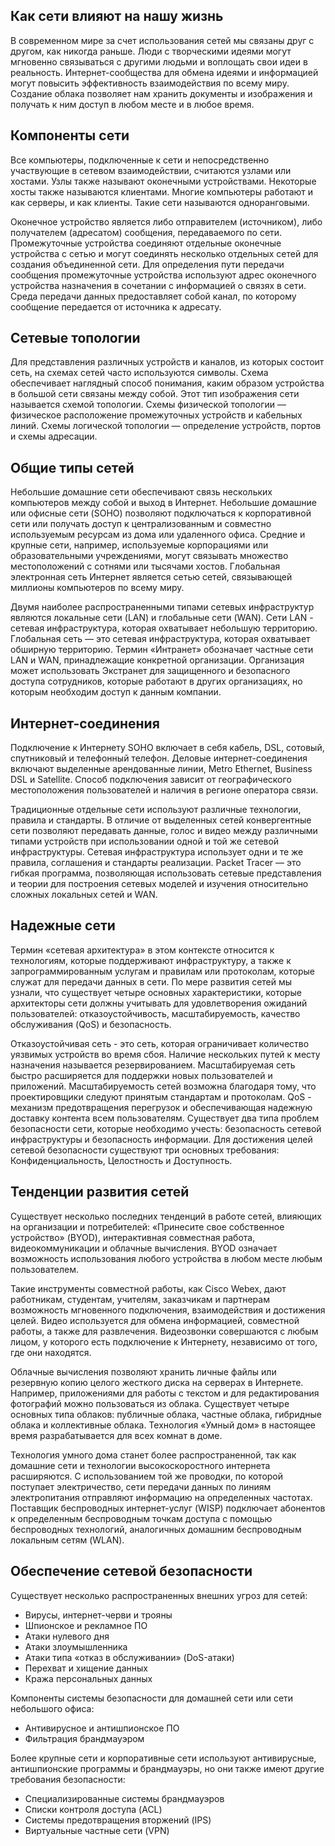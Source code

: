 <!-- verified: agorbachev 03.05.2022 -->

<!--1.10.1-->

## Как сети влияют на нашу жизнь

В современном мире за счет использования сетей мы связаны друг с другом, как никогда раньше. Люди с творческими идеями могут мгновенно связываться с другими людьми и воплощать свои идеи в реальность. Интернет-сообщества для обмена идеями и информацией могут повысить эффективность взаимодействия по всему миру. Создание облака позволяет нам хранить документы и изображения и получать к ним доступ в любом месте и в любое время.

## Компоненты сети

Все компьютеры, подключенные к сети и непосредственно участвующие в сетевом взаимодействии, считаются узлами или хостами. Узлы также называют оконечными устройствами. Некоторые хосты также называются клиентами. Многие компьютеры работают и как серверы, и как клиенты. Такие сети называются одноранговыми. 

Оконечное устройство является либо отправителем (источником), либо получателем (адресатом) сообщения, передаваемого по сети. Промежуточные устройства соединяют отдельные оконечные устройства с сетью и могут соединять несколько отдельных сетей для создания объединенной сети. Для определения пути передачи сообщения промежуточные устройства используют адрес оконечного устройства назначения в сочетании с информацией о связях в сети. Среда передачи данных предоставляет собой канал, по которому сообщение передается от источника к адресату.

## Сетевые топологии

Для представления различных устройств и каналов, из которых состоит сеть, на схемах сетей часто используются символы. Схема обеспечивает наглядный способ понимания, каким образом устройства в большой сети связаны между собой. Этот тип изображения сети называется схемой топологии. Схемы физической топологии — физическое расположение промежуточных устройств и кабельных линий. Схемы логической топологии — определение устройств, портов и схемы адресации.

## Общие типы сетей

Небольшие домашние сети обеспечивают связь нескольких компьютеров между собой и выход в Интернет. Небольшие домашние или офисные сети (SOHO) позволяют подключаться к корпоративной сети или получать доступ к централизованным и совместно используемым ресурсам из дома или удаленного офиса. Средние и крупные сети, например, используемые корпорациями или образовательными учреждениями, могут связывать множество местоположений с сотнями или тысячами хостов. Глобальная электронная сеть Интернет является сетью сетей, связывающей миллионы компьютеров по всему миру. 

Двумя наиболее распространенными типами сетевых инфраструктур являются локальные сети (LAN) и глобальные сети (WAN). Сети LAN - сетевая инфраструктура, которая охватывает небольшую территорию. Глобальная сеть — это сетевая инфраструктура, которая охватывает обширную территорию. Термин «Интранет» обозначает частные сети LAN и WAN, принадлежащие конкретной организации. Организация может использовать Экстранет для защищенного и безопасного доступа сотрудников, которые работают в других организациях, но которым необходим доступ к данным компании.

## Интернет-соединения

Подключение к Интернету SOHO включает в себя кабель, DSL, сотовый, спутниковый и телефонный телефон. Деловые интернет-соединения включают выделенные арендованные линии, Metro Ethernet, Business DSL и Satellite. Способ подключения зависит от географического местоположения пользователей и наличия в регионе оператора связи. 

Традиционные отдельные сети используют различные технологии, правила и стандарты. В отличие от выделенных сетей конвергентные сети позволяют передавать данные, голос и видео между различными типами устройств при использовании одной и той же сетевой инфраструктуры. Сетевая инфраструктура использует одни и те же правила, соглашения и стандарты реализации. Packet Tracer — это гибкая программа, позволяющая использовать сетевые представления и теории для построения сетевых моделей и изучения относительно сложных локальных сетей и WAN.

## Надежные сети

Термин «сетевая архитектура» в этом контексте относится к технологиям, которые поддерживают инфраструктуру, а также к запрограммированным услугам и правилам или протоколам, которые служат для передачи данных в сети. По мере развития сетей мы узнали, что существует четыре основных характеристики, которые архитекторы сети должны учитывать для удовлетворения ожиданий пользователей: отказоустойчивость, масштабируемость, качество обслуживания (QoS) и безопасность. 

Отказоустойчивая сеть - это сеть, которая ограничивает количество уязвимых устройств во время сбоя. Наличие нескольких путей к месту назначения называется резервированием. Масштабируемая сеть быстро расширяется для поддержки новых пользователей и приложений. Масштабируемость сетей возможна благодаря тому, что проектировщики следуют принятым стандартам и протоколам. QoS - механизм предотвращения перегрузок и обеспечивающая надежную доставку контента всем пользователям. Существует два типа проблем безопасности сети, которые необходимо учесть: безопасность сетевой инфраструктуры и безопасность информации. Для достижения целей сетевой безопасности существуют три основных требования: Конфиденциальность, Целостность и Доступность.

## Тенденции развития сетей

Существует несколько последних тенденций в работе сетей, влияющих на организации и потребителей: «Принесите свое собственное устройство» (BYOD), интерактивная совместная работа, видеокоммуникации и облачные вычисления. BYOD означает возможность использования любого устройства в любом месте любым пользователем. 

Такие инструменты совместной работы, как Cisco Webex, дают работникам, студентам, учителям, заказчикам и партнерам возможность мгновенного подключения, взаимодействия и достижения целей. Видео используется для обмена информацией, совместной работы, а также для развлечения. Видеозвонки совершаются с любым лицом, у которого есть подключение к Интернету, независимо от того, где они находятся. 

Облачные вычисления позволяют хранить личные файлы или резервную копию целого жесткого диска на серверах в Интернете. Например, приложениями для работы с текстом и для редактирования фотографий можно пользоваться из облака. Существует четыре основных типа облаков: публичные облака, частные облака, гибридные облака и коллективные облака. Технология «Умный дом» в настоящее время разрабатывается для всех комнат в доме. 

Технология умного дома станет более распространенной, так как домашние сети и технологии высокоскоростного интернета расширяются. С использованием той же проводки, по которой поступает электричество, сети передачи данных по линиям электропитания отправляют информацию на определенных частотах. Поставщик беспроводных интернет-услуг (WISP) подключает абонентов к определенным беспроводным точкам доступа с помощью беспроводных технологий, аналогичных домашним беспроводным локальным сетям (WLAN).

## Обеспечение сетевой безопасности

Существует несколько распространенных внешних угроз для сетей:

* Вирусы, интернет-черви и трояны
* Шпионское и рекламное ПО
* Атаки нулевого дня
* Атаки злоумышленника
* Атаки типа «отказ в обслуживании» (DoS-атаки)
* Перехват и хищение данных
* Кража персональных данных

Компоненты системы безопасности для домашней сети или сети небольшого офиса:

* Антивирусное и антишпионское ПО
* Фильтрация брандмауэром

Более крупные сети и корпоративные сети используют антивирусные, антишпионские программы и брандмауэры, но они также имеют другие требования безопасности:

* Специализированные системы брандмауэров
* Списки контроля доступа (ACL)
* Системы предотвращения вторжений (IPS)
* Виртуальные частные сети (VPN)